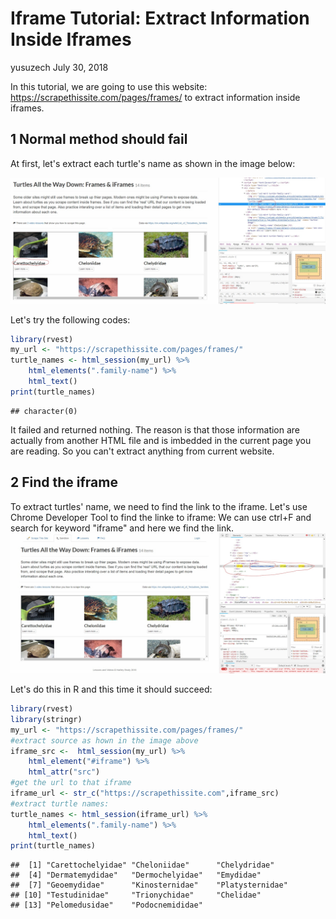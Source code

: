 Iframe Tutorial: Extract Information Inside Iframes
================
yusuzech
July 30, 2018

In this tutorial, we are going to use this website: <https://scrapethissite.com/pages/frames/> to extract information inside iframes.

1 Normal method should fail
---------------------------

At first, let's extract each turtle's name as shown in the image below:

![pic1](resources/turtle0.jpg)

Let's try the following codes:

``` r
library(rvest)
my_url <- "https://scrapethissite.com/pages/frames/"
turtle_names <- html_session(my_url) %>%
    html_elements(".family-name") %>%
    html_text()
print(turtle_names)
```

    ## character(0)

It failed and returned nothing. The reason is that those information are actually from another HTML file and is imbedded in the current page you are reading. So you can't extract anything from current website.

2 Find the iframe
-----------------

To extract turtles' name, we need to find the link to the iframe. Let's use Chrome Developer Tool to find the linke to iframe:
We can use ctrl+F and search for keyword "iframe" and here we find the link.
![pic2](resources/turtle1.jpg)

Let's do this in R and this time it should succeed:

``` r
library(rvest)
library(stringr)
my_url <- "https://scrapethissite.com/pages/frames/"
#extract source as hown in the image above
iframe_src <-  html_session(my_url) %>%
    html_element("#iframe") %>%
    html_attr("src")
#get the url to that iframe
iframe_url <- str_c("https://scrapethissite.com",iframe_src)
#extract turtle names:
turtle_names <- html_session(iframe_url) %>%
    html_elements(".family-name") %>%
    html_text()
print(turtle_names)
```

    ##  [1] "Carettochelyidae" "Cheloniidae"      "Chelydridae"     
    ##  [4] "Dermatemydidae"   "Dermochelyidae"   "Emydidae"        
    ##  [7] "Geoemydidae"      "Kinosternidae"    "Platysternidae"  
    ## [10] "Testudinidae"     "Trionychidae"     "Chelidae"        
    ## [13] "Pelomedusidae"    "Podocnemididae"
